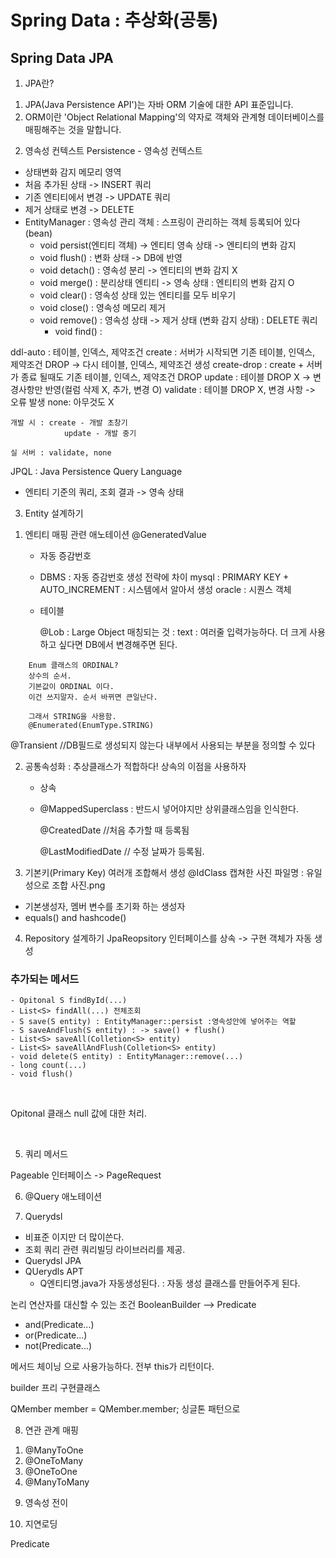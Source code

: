 # Spring Data : 추상화(공통)
## Spring Data JPA

1. JPA란?
1) JPA(Java Persistence API')는 자바 ORM 기술에 대한 API 표준입니다.
2) ORM이란 'Object Relational Mapping'의 약자로 객체와 관계형 데이터베이스를 매핑해주는 것을 말합니다.

2. 영속성 컨텍스트
   Persistence  - 영속성 컨텍스트
- 상태변화 감지 메모리 영역
- 처음 추가된 상태 -> INSERT 쿼리
- 기존 엔티티에서 변경 -> UPDATE 쿼리
- 제거 상태로 변경 -> DELETE
- EntityManager : 영속성 관리 객체 : 스프링이 관리하는 객체 등록되어 있다(bean)
  - void persist(엔티티 객체)  -> 엔티티 영속 상태 -> 엔티티의 변화 감지
  - void flush() : 변화 상태 -> DB에 반영
  - void detach() : 영속성 분리 -> 엔티티의 변화 감지 X
  - void merge() : 분리상태 엔티티 -> 영속 상태 : 엔티티의 변화 감지 O
  - void clear() : 영속성 상태 있는 엔티티를 모두 비우기
  - void close() : 영속성 메모리 제거
  - void remove() : 영속성 상태 -> 제거 상태 (변화 감지 상태) : DELETE 쿼리
	- void find() :

ddl-auto : 테이블, 인덱스, 제약조건
create : 서버가 시작되면 기존 테이블, 인덱스, 제약조건 DROP -> 다시 테이블, 인덱스, 제약조건 생성
create-drop : create + 서버가 종료 될때도 기존 테이블, 인덱스, 제약조건 DROP
update : 테이블 DROP X -> 변경사항만 반영(컬럼 삭제 X, 추가, 변경 O)
validate : 테이블 DROP X, 변경 사항 -> 오류 발생
none: 아무것도 X

	개발 시 : create - 개발 초창기
				update - 개발 중기
				
	실 서버 : validate, none


JPQL  : Java Persistence Query Language
- 엔티티 기준의 쿼리, 조회 결과 -> 영속 상태

3. Entity 설계하기
1) 엔티티 매핑 관련 애노테이션
   @GeneratedValue
   - 자동 증감번호
   - DBMS : 자동 증감번호 생성 전략에 차이
   mysql : PRIMARY KEY + AUTO_INCREMENT : 시스템에서 알아서 생성
   oracle : 시퀀스 객체
   - 테이블
	 
	 @Lob : Large Object
		 매칭되는 것 : text : 여러줄 입력가능하다. 더 크게 사용하고 싶다면 DB에서 변경해주면 된다.



```
	Enum 클래스의 ORDINAL?
	상수의 순서.
	기본값이 ORDINAL 이다.
	이건 쓰지말자. 순서 바뀌면 큰일난다.
	
	그래서 STRING을 사용함.
	@Enumerated(EnumType.STRING)
```



@Transient //DB필드로 생성되지 않는다 내부에서 사용되는 부분을 정의할 수 있다


2) 공통속성화 : 추상클래스가 적합하다! 상속의 이점을 사용하자
    - 상속
    - @MappedSuperclass : 반드시 넣어야지만 상위클래스임을 인식한다.
		
		
		@CreatedDate //처음 추가할 때 등록됨
		
		@LastModifiedDate // 수정 날짜가 등록됨.
		
3) 기본키(Primary Key) 여러개 조합해서 생성
@IdClass
캡쳐한 사진 파일명 : 유일성으로 조합 사진.png

- 기본생성자, 멤버 변수를 초기화 하는 생성자
- equals() and hashcode()


4. Repository 설계하기
JpaReopsitory 인터페이스를 상속 -> 구현 객체가 자동 생성 


### 추가되는 메서드
```
- Opitonal S findById(...)
- List<S> findAll(...) 전체조회
- S save(S entity) : EntityManager::persist :영속성안에 넣어주는 역할
- S saveAndFlush(S entity) : -> save() + flush()
- List<S> saveAll(Colletion<S> entity)
- List<S> saveAllAndFlush(Colletion<S> entity)
- void delete(S entity) : EntityManager::remove(...)
- long count(...) 
- void flush()
```
<br>


Opitonal 클래스 null 값에 대한 처리.

<Br>

5. 쿼리 메서드
 
 
Pageable 인터페이스
-> PageRequest


6. @Query 애노테이션

7. Querydsl
- 비표준 이지만 더 많이쓴다.
- 조회 쿼리 관련 쿼리빌딩 라이브러리를 제공.
- Querydsl JPA
- QUerydls APT
	- Q엔티티명.java가 자동생성된다. : 자동 생성 클래스를 만들어주게 된다.
	

논리 연산자를 대신할 수 있는 조건
BooleanBuilder --> Predicate
- and(Predicate...)
- or(Predicate...)
- not(Predicate...)

메서드 체이닝 으로 사용가능하다. 전부 this가 리턴이다.

builder 프리 구현클래스

QMember member = QMember.member; 싱글톤 패턴으로 

8. 연관 관계 매핑
1) @ManyToOne
2) @OneToMany
3) @OneToOne
4) @ManyToMany

9. 영속성 전이

10. 지연로딩


Predicate